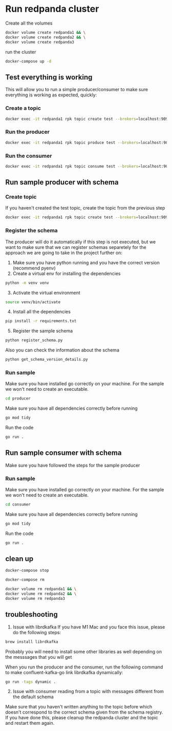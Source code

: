 # Run redpanda cluster

Create all the volumes

```bash
docker volume create redpanda1 && \
docker volume create redpanda2 && \
docker volume create redpanda3
```

run the cluster

```bash
docker-compose up -d
```

## Test everything is working

This will allow you to run a simple producer/consumer to make sure everything is working as expected, quickly:

### Create a topic

```bash
docker exec -it redpanda1 rpk topic create test --brokers=localhost:9092
```

### Run the producer

```bash
docker exec -it redpanda1 rpk topic produce test --brokers=localhost:9092
```

### Run the consumer

```bash
docker exec -it redpanda1 rpk topic consume test --brokers=localhost:9092
```

## Run sample producer with schema

### Create topic
If you haven't created the test topic, create the topic from the previous step

```bash
docker exec -it redpanda1 rpk topic create test --brokers=localhost:9092
```

### Register the schema
The producer will do it automatically if this step is not executed, but we want to make sure that we can register schemas separetely for the approach we are going to take in the project further on:

1. Make sure you have python running and you have the correct version (recommend pyenv)
2. Create a virtual env for installing the dependencies
```bash
python -m venv venv
```
3. Activate the virtual environment
```bash
source venv/bin/activate
```
4. Install all the dependencies
```bash
pip install -r requirements.txt
```
5. Register the sample schema
```bash
python register_schema.py
```

Also you can check the information about the schema
```bash
python get_schema_version_details.py
```

### Run sample
Make sure you have installed go correctly on your machine. For the sample we won't need to create an executable.

```bash
cd producer
```

Make sure you have all dependencies correctly before running
```bash
go mod tidy
```

Run the code
```bash
go run .
```

## Run sample consumer with schema
Make sure you have followed the steps for the sample producer

### Run sample
Make sure you have installed go correctly on your machine. For the sample we won't need to create an executable.

```bash
cd consumer
```

Make sure you have all dependencies correctly before running
```bash
go mod tidy
```

Run the code
```bash
go run .
```

## clean up

```bash
docker-compose stop
```

```bash
docker-compose rm
```

```bash
docker volume rm redpanda1 && \
docker volume rm redpanda2 && \
docker volume rm redpanda3
```

## troubleshooting

1. Issue with librdkafka
If you have M1 Mac and you face this issue, please do the following steps:

```bash
brew install librdkafka 
```

Probably you will need to install some other libraries as well depending on the messsages that you will get

When you run the producer and the consumer, run the following command to make confluent-kafka-go link librdkafka dynamically:
```bash
go run -tags dynamic .
```

2. Issue with consumer reading from a topic with messages different from the default schema

Make sure that you haven't written anything to the topic before which doesn't correspond to the correct schema given from the schema registry. If you have done this, please cleanup the redpanda cluster and the topic and restart them again. 